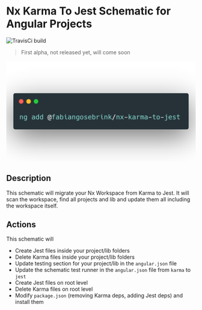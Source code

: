 # Nx Karma To Jest Schematic for Angular Projects

![TravisCi build](https://travis-ci.org/FabianGosebrink/nx-karma-to-jest.svg?branch=master 'Travis CI Build')

> First alpha, not released yet, will come soon

![commandline usage](.github/cmd.png 'Commandline usage')

## Description

This schematic will migrate your Nx Workspace from Karma to Jest. It will scan the workspace, find all projects and lib and update them all including the workspace itself.

## Actions

This schematic will

- Create Jest files inside your project/lib folders
- Delete Karma files inside your project/lib folders
- Update testing section for your project/lib in the `angular.json` file
- Update the schematic test runner in the `angular.json` file from `karma` to `jest`
- Create Jest files on root level
- Delete Karma files on root level
- Modify `package.json` (removing Karma deps, adding Jest deps) and install them

